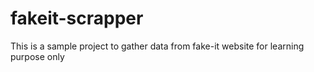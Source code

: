 # fakeit-scrapper
This is a sample project to gather data from fake-it website for learning purpose only
